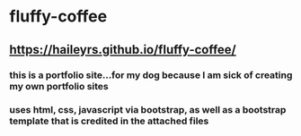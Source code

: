 # fluffy-coffee

## https://haileyrs.github.io/fluffy-coffee/

### this is a portfolio site...for my dog because I am sick of creating my own portfolio sites

### uses html, css, javascript via bootstrap, as well as a bootstrap template that is credited in the attached files
